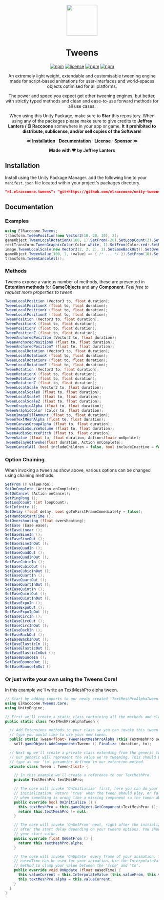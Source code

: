 <div align="center">

<img src="https://raw.githubusercontent.com/elraccoone/unity-tweens/master/.github/WIKI/logo.jpg" height="100px"></br>

# Tweens

[![npm](https://img.shields.io/badge/upm-1.4.0-232c37.svg?style=for-the-badge)]()
[![license](https://img.shields.io/badge/license-Custom-%23ecc531.svg?style=for-the-badge)](./LICENSE.md)
[![npm](https://img.shields.io/badge/sponsor-donate-E12C9A.svg?style=for-the-badge)](https://paypal.me/jeffreylanters)
[![npm](https://img.shields.io/github/stars/elraccoone/unity-tweens.svg?style=for-the-badge)]()

An extremely light weight, extendable and customisable tweening engine made for script-based animations for user-interfaces and world-spaces objects optimised for all platforms.

The power and speed you expect get other tweening engines, but better, with strictly typed methods and clean and ease-to-use forward methods for all use cases.

When using this Unity Package, make sure to **Star** this repository. When using any of the packages please make sure to give credits to **Jeffrey Lanters / El Raccoone** somewhere in your app or game. **It it prohibited to distribute, sublicense, and/or sell copies of the Software!**

**&Lt;**
[**Installation**](#installation) &middot;
[**Documentation**](#documentation) &middot;
[**License**](./LICENSE.md) &middot;
[**Sponsor**](https://paypal.me/jeffreylanters)
**&Gt;**

**Made with &hearts; by Jeffrey Lanters**

</div>

## Installation

Install using the Unity Package Manager. add the following line to your `manifest.json` file located within your project's packages directory.

```json
"nl.elraccoone.tweens": "git+https://github.com/elraccoone/unity-tweens"
```

## Documentation

### Examples

```cs
using ElRaccoone.Tweens;
transform.TweenPosition(new Vector3(10, 20, 30), 2);
gameObject.TweenLocalRotationX(100, 1).SetFrom(-20).SetLoopCount(2).SetEaseQuadIn();
rectTransform.TweenGraphicColor(Color.white, 1).SetFrom(Color.red).SetPingPong().SetInfinite();
image.TweenLocalScale(new Vector3(2, 2, 2), 2).SetEaseBackOut().SetOvershooting(0.5f);
gameObject.TweenValue(100, 1, (value) => { /* ... */ }).SetFrom(10).SetEase(Ease.QuadOut);
transform.TweenCancelAll();
```

### Methods

Tweens expose a various number of methods, these are presented in **Extention methods** for **GameObjects** and any **Component**. _Feel free to request more properties to tween_.

```cs
TweenLocalPosition (Vector3 to, float duration);
TweenLocalPositionX (float to, float duration);
TweenLocalPositionY (float to, float duration);
TweenLocalPositionZ (float to, float duration);
TweenPosition (Vector3 to, float duration);
TweenPositionX (float to, float duration);
TweenPositionY (float to, float duration);
TweenPositionZ (float to, float duration);
TweenAnchoredPosition (Vector2 to, float duration);
TweenAnchoredPositionX (float to, float duration);
TweenAnchoredPositionY (float to, float duration);
TweenLocalRotation (Vector3 to, float duration);
TweenLocalRotationX (float to, float duration);
TweenLocalRotationY (float to, float duration);
TweenLocalRotationZ (float to, float duration);
TweenRotation (Vector3 to, float duration);
TweenRotationX (float to, float duration);
TweenRotationY (float to, float duration);
TweenRotationZ (float to, float duration);
TweenLocalScale (Vector3 to, float duration);
TweenLocalScaleX (float to, float duration);
TweenLocalScaleY (float to, float duration);
TweenLocalScaleZ (float to, float duration);
TweenGraphicAlpha (float to, float duration);
TweenGraphicColor (Color to, float duration);
TweenImageFillAmount (float to, float duration);
TweenTextMeshAlpha (float to, float duration);
TweenCanvasGroupAlpha (float to, float duration);
TweenAudioSourceVolume (float to, float duration);
TweenAudioSourcePitch (float to, float duration);
TweenValue (float to, float duration, Action<float> onUpdate);
TweenDelayedInvoke(float duration, Action onComplete);
TweenCancelAll (bool includeChildren = false, bool includeInactive = false);
```

### Option Chaining

When invoking a tween as show above, various options can be changed using chaining methods.

```cs
SetFrom (T valueFrom);
SetOnComplete (Action onComplete);
SetOnCancel (Action onCancel);
SetPingPong ();
SetLoopCount (int loopCount);
SetInfinite ();
SetDelay (float delay, bool goToFirstFrameImmediately = false);
SetRandomStartTime ();
SetOvershooting (float overshooting);
SetEase (Ease ease);
SetEaseLinear ();
SetEaseSineIn ();
SetEaseSineOut ();
SetEaseSineInOut ();
SetEaseQuadIn ();
SetEaseQuadOut ();
SetEaseQuadInOut ();
SetEaseCubicIn ();
SetEaseCubicOut ();
SetEaseCubicInOut ();
SetEaseQuartIn ();
SetEaseQuartOut ();
SetEaseQuartInOut ();
SetEaseQuintIn ();
SetEaseQuintOut ();
SetEaseQuintInOut ();
SetEaseExpoIn ();
SetEaseExpoOut ();
SetEaseExpoInOut ();
SetEaseCircIn ();
SetEaseCircOut ();
SetEaseCircInOut ();
SetEaseBackIn ();
SetEaseBackOut ();
SetEaseBackInOut ();
SetEaseElasticIn ();
SetEaseElasticOut ();
SetEaseElasticInOut ();
SetEaseBounceIn ();
SetEaseBounceOut ();
SetEaseBounceInOut ()
```

### Or just write your own using the Tweens Core!

In this example we'll write an TextMeshPro alpha tween.

```cs
// Start by adding imports to our newly created 'TextMeshProAlphaTween.cs'
using ElRaccoone.Tweens.Core;
using UnityEngine;

// First we'll create a static class containing all the methods and classes.
public static class TextMeshProAlphaTween {

  // Add Extensions methods to your class so you can invoke this tween on any
  // type you would like to use your new tween.
  public static Tween<float> TweenTextMeshProAlpha (this TextMeshPro self, float to, float duration) =>
    self.gameObject.AddComponent<Tween> ().Finalize (duration, to);

  // Next up we'll create a private class extending from the generic tween class.
  // Our generic will represent the value we're tweening. This should be the same
  // type as our 'to' parameter defined in our extention method.
  private class Tween : Tween<float> {

    // In this example we'll create a reference to our TextMeshPro.
    private TextMeshPro textMeshPro;

    // The core will invoke 'OnInitialize' first, here you can do your
    // initialization. Return 'true' when the tween should play, or false
    // when something is wrong like a missing component so the tween aborts.
    public override bool OnInitialize () {
      this.textMeshPro = this.gameObject.GetComponent<TextMeshPro> ();
      return this.textMeshPro != null;
    }

    // The core will invoke 'OnGetFrom' next, right after the initialize or
    // after the start delay depending on your tweens options. You should return
    // your start value.
    public override float OnGetFrom () {
      return this.textMeshPro.alpha;
    }

    // The core will invoke 'OnUpdate' every frame of your animation. The
    // easedTime can be used for your animation. Use the InterpolateValue
    // method to clamp your value between the 'from' and 'to'.
    public override void OnUpdate (float easedTime) {
      this.valueCurrent = this.InterpolateValue (this.valueFrom, this.valueTo, easedTime);
      this.textMeshPro.alpha = this.valueCurrent;
    }
  }
}
```
